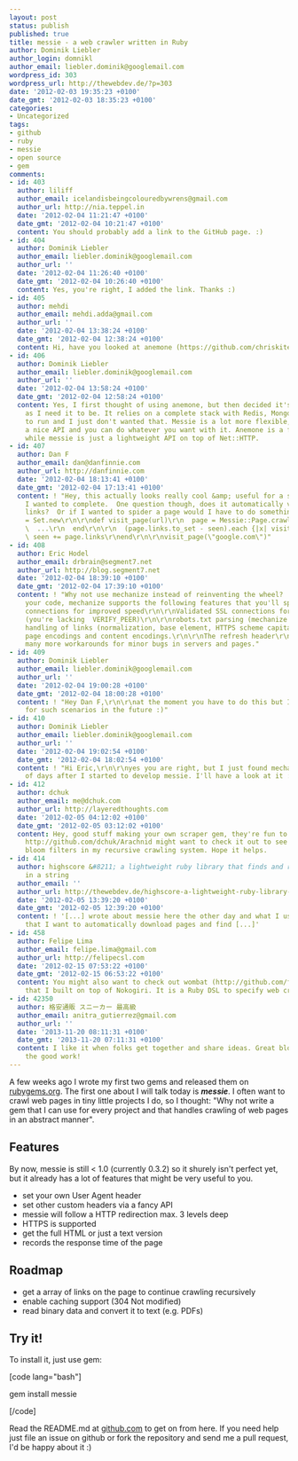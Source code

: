 ```yaml
---
layout: post
status: publish
published: true
title: messie - a web crawler written in Ruby
author: Dominik Liebler
author_login: domnikl
author_email: liebler.dominik@googlemail.com
wordpress_id: 303
wordpress_url: http://thewebdev.de/?p=303
date: '2012-02-03 19:35:23 +0100'
date_gmt: '2012-02-03 18:35:23 +0100'
categories:
- Uncategorized
tags:
- github
- ruby
- messie
- open source
- gem
comments:
- id: 403
  author: liliff
  author_email: icelandisbeingcolouredbywrens@gmail.com
  author_url: http://nia.teppel.in
  date: '2012-02-04 11:21:47 +0100'
  date_gmt: '2012-02-04 10:21:47 +0100'
  content: You should probably add a link to the GitHub page. :)
- id: 404
  author: Dominik Liebler
  author_email: liebler.dominik@googlemail.com
  author_url: ''
  date: '2012-02-04 11:26:40 +0100'
  date_gmt: '2012-02-04 10:26:40 +0100'
  content: Yes, you're right, I added the link. Thanks :)
- id: 405
  author: mehdi
  author_email: mehdi.adda@gmail.com
  author_url: ''
  date: '2012-02-04 13:38:24 +0100'
  date_gmt: '2012-02-04 12:38:24 +0100'
  content: Hi, have you looked at anemone (https://github.com/chriskite/anemone)?
- id: 406
  author: Dominik Liebler
  author_email: liebler.dominik@googlemail.com
  author_url: ''
  date: '2012-02-04 13:58:24 +0100'
  date_gmt: '2012-02-04 12:58:24 +0100'
  content: Yes, I first thought of using anemone, but then decided it's not as lightweight
    as I need it to be. It relies on a complete stack with Redis, MongoDB and so on
    to run and I just don't wanted that. Messie is a lot more flexible, it just gives
    a nice API and you can do whatever you want with it. Anemone is a full stack,
    while messie is just a lightweight API on top of Net::HTTP.
- id: 407
  author: Dan F
  author_email: dan@danfinnie.com
  author_url: http://danfinnie.com
  date: '2012-02-04 18:13:41 +0100'
  date_gmt: '2012-02-04 17:13:41 +0100'
  content: ! "Hey, this actually looks really cool &amp; useful for a sideproject
    I wanted to complete.  One question though, does it automatically visit all the
    links?  Or if I wanted to spider a page would I have to do something like this?\r\n\r\nseen
    = Set.new\r\n\r\ndef visit_page(url)\r\n  page = Messie::Page.crawl(url) do \r\n
    \  ...\r\n  end\r\n\r\n  (page.links.to_set - seen).each {|x| visit_page(x) }\r\n
    \ seen += page.links\r\nend\r\n\r\nvisit_page(\"google.com\")"
- id: 408
  author: Eric Hodel
  author_email: drbrain@segment7.net
  author_url: http://blog.segment7.net
  date: '2012-02-04 18:39:10 +0100'
  date_gmt: '2012-02-04 17:39:10 +0100'
  content: ! "Why not use mechanize instead of reinventing the wheel?  Looking through
    your code, mechanize supports the following features that you'll spend days reimplementing:\r\n\r\nPersistent
    connections for improved speed\r\n\r\nValidated SSL connections for proper security
    (you're lacking  VERIFY_PEER)\r\n\r\nrobots.txt parsing (mechanize uses webrobots)\r\n\r\nCorrect
    handling of links (normalization, base element, HTTPS scheme capitalization)\r\n\r\nBroken
    page encodings and content encodings.\r\n\r\nThe refresh header\r\n\r\nAnd many,
    many more workarounds for minor bugs in servers and pages."
- id: 409
  author: Dominik Liebler
  author_email: liebler.dominik@googlemail.com
  author_url: ''
  date: '2012-02-04 19:00:28 +0100'
  date_gmt: '2012-02-04 18:00:28 +0100'
  content: ! "Hey Dan F,\r\n\r\nat the moment you have to do this but I will add support
    for such scenarios in the future :)"
- id: 410
  author: Dominik Liebler
  author_email: liebler.dominik@googlemail.com
  author_url: ''
  date: '2012-02-04 19:02:54 +0100'
  date_gmt: '2012-02-04 18:02:54 +0100'
  content: ! "Hi Eric,\r\n\r\nyes you are right, but I just found mechanize a couple
    of days after I started to develop messie. I'll have a look at it :)"
- id: 412
  author: dchuk
  author_email: me@dchuk.com
  author_url: http://layeredthoughts.com
  date: '2012-02-05 04:12:02 +0100'
  date_gmt: '2012-02-05 03:12:02 +0100'
  content: Hey, good stuff making your own scraper gem, they're fun to build. I built
    http://github.com/dchuk/Arachnid might want to check it out to see how I implemented
    bloom filters in my recursive crawling system. Hope it helps.
- id: 414
  author: highscore &#8211; a lightweight ruby library that finds and ranks keywords
    in a string
  author_email: ''
  author_url: http://thewebdev.de/highscore-a-lightweight-ruby-library-that-finds-and-ranks-keywords-in-a-string/
  date: '2012-02-05 13:39:20 +0100'
  date_gmt: '2012-02-05 12:39:20 +0100'
  content: ! '[...] wrote about messie here the other day and what I use it for is
    that I want to automatically download pages and find [...]'
- id: 458
  author: Felipe Lima
  author_email: felipe.lima@gmail.com
  author_url: http://felipecsl.com
  date: '2012-02-15 07:53:22 +0100'
  date_gmt: '2012-02-15 06:53:22 +0100'
  content: You might also want to check out wombat (http://github.com/felipecsl/wombat)
    that I built on top of Nokogiri. It is a Ruby DSL to specify web crawlers.
- id: 42350
  author: 格安通販 スニーカー 最高級
  author_email: anitra_gutierrez@gmail.com
  author_url: ''
  date: '2013-11-20 08:11:31 +0100'
  date_gmt: '2013-11-20 07:11:31 +0100'
  content: I like it when folks get together and share ideas. Great blog, continue
    the good work!
---
```

<p>A few weeks ago I wrote my first two gems and released them on <a href="https://rubygems.org/profiles/7069" target="_blank">rubygems.org</a>. The first one about I will talk today is <strong><em>messie</em></strong>. I often want to crawl web pages in tiny little projects I do, so I thought: "Why not write a gem that I can use for every project and that handles crawling of web pages in an abstract manner".</p>
<h2>Features</h2>
<p>By now, messie is still &lt; 1.0 (currently 0.3.2) so it shurely isn't perfect yet, but it already has a lot of features that might be very useful to you.</p>
<ul>
<li>set your own User Agent header</li>
<li>set other custom headers via a fancy API</li>
<li>messie will follow a HTTP redirection max. 3 levels deep</li>
<li>HTTPS is supported</li>
<li>get the full HTML or just a text version</li>
<li>records the response time of the page</li>
</ul>
<h2>Roadmap</h2>
<ul>
<li>get a array of links on the page to continue crawling recursively</li>
<li>enable caching support (304 Not modified)</li>
<li>read binary data and convert it to text (e.g. PDFs)</li>
</ul>
<h2>Try it!</h2>
<p>To install it, just use gem:</p>
<p>[code lang="bash"]</p>
<p>gem install messie</p>
<p>[/code]</p>
<p>Read the README.md at <a href="https://github.com/domnikl/messie" target="_blank">github.com</a> to get on from here. If you need help just file an issue on github or fork the repository and send me a pull request, I'd be happy about it :)</p>
